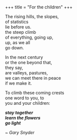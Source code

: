 +++
title = "For the children" 
+++

The rising hills, the slopes, 			<br />
of statistics 			<br />
lie before us.			<br />
the steep climb 			<br />
of everything, going up, 			<br />
up, as we all 			<br />
go down.

In the next century 			<br />
or the one beyond that, 			<br />
they say, 			<br />
are valleys, pastures, 			<br />
we can meet there in peace 			<br />
if we make it. 

To climb these coming crests 			<br />
one word to you, to 			<br />
you and your children:

___stay together 			<br />
learn the flowers 			<br />
go light___

_~ Gary Snyder_
